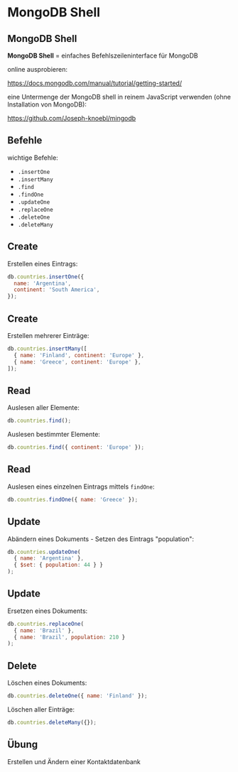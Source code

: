 # MongoDB Shell

## MongoDB Shell

**MongoDB Shell** = einfaches Befehlszeileninterface für MongoDB

online ausprobieren:

https://docs.mongodb.com/manual/tutorial/getting-started/

eine Untermenge der MongoDB shell in reinem JavaScript verwenden (ohne Installation von MongoDB):

https://github.com/Joseph-knoebl/mingodb

## Befehle

wichtige Befehle:

- `.insertOne`
- `.insertMany`
- `.find`
- `.findOne`
- `.updateOne`
- `.replaceOne`
- `.deleteOne`
- `.deleteMany`

## Create

Erstellen eines Eintrags:

```js
db.countries.insertOne({
  name: 'Argentina',
  continent: 'South America',
});
```

## Create

Erstellen mehrerer Einträge:

```js
db.countries.insertMany([
  { name: 'Finland', continent: 'Europe' },
  { name: 'Greece', continent: 'Europe' },
]);
```

## Read

Auslesen aller Elemente:

```js
db.countries.find();
```

Auslesen bestimmter Elemente:

```js
db.countries.find({ continent: 'Europe' });
```

## Read

Auslesen eines einzelnen Eintrags mittels `findOne`:

```js
db.countries.findOne({ name: 'Greece' });
```

## Update

Abändern eines Dokuments - Setzen des Eintrags "population":

```js
db.countries.updateOne(
  { name: 'Argentina' },
  { $set: { population: 44 } }
);
```

## Update

Ersetzen eines Dokuments:

```js
db.countries.replaceOne(
  { name: 'Brazil' },
  { name: 'Brazil', population: 210 }
);
```

## Delete

Löschen eines Dokuments:

```js
db.countries.deleteOne({ name: 'Finland' });
```

Löschen aller Einträge:

```js
db.countries.deleteMany({});
```

## Übung

Erstellen und Ändern einer Kontaktdatenbank
